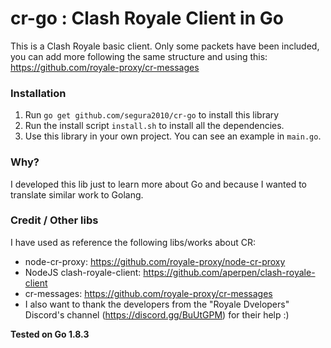 # cr-go : Clash Royale Client in Go

This is a Clash Royale basic client. Only some packets have been included, you can add more following the same structure and using this: https://github.com/royale-proxy/cr-messages

### Installation 

1. Run `go get github.com/segura2010/cr-go` to install this library
2. Run the install script `install.sh` to install all the dependencies.
3. Use this library in your own project. You can see an example in `main.go`.

### Why?

I developed this lib just to learn more about Go and because I wanted to translate similar work to Golang.

### Credit / Other libs

I have used as reference the following libs/works about CR:

- node-cr-proxy: https://github.com/royale-proxy/node-cr-proxy
- NodeJS clash-royale-client: https://github.com/aperpen/clash-royale-client
- cr-messages: https://github.com/royale-proxy/cr-messages
- I also want to thank the developers from the "Royale Dvelopers" Discord's channel (https://discord.gg/BuUtGPM) for their help :)

**Tested on Go 1.8.3**
